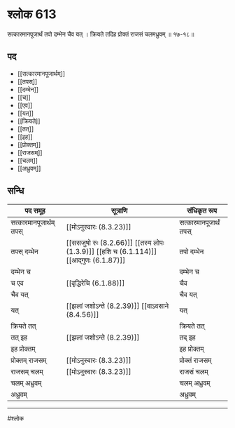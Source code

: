 # श्लोक 613

सत्कारमानपूजार्थं तपो दम्भेन चैव यत् ।
क्रियते तदिह प्रोक्तं राजसं चलमध्रुवम् ॥ १७-१८॥


## पद 

- [[सत्कारमानपूजार्थम्]]
- [[तपस्]]
- [[दम्भेन]]
- [[च]]
- [[एव]]
- [[यत्]]
- [[क्रियते]]
- [[तत्]]
- [[इह]]
- [[प्रोक्तम्]]
- [[राजसम्]]
- [[चलम्]]
- [[अध्रुवम्]]

## सन्धि

| पद समूह | सूत्राणि | संधिकृत रूप |
| ----- | ----- | ----- |
| सत्कारमानपूजार्थम् तपस् |  [[मोऽनुस्वारः (8.3.23)]] | सत्कारमानपूजार्थं तपस् |
| तपस् दम्भेन |  [[ससजुषो रुः (8.2.66)]] [[तस्य लोपः (1.3.9)]] [[हशि च (6.1.114)]] [[आद्गुणः (6.1.87)]] | तपो दम्भेन |
| दम्भेन च |  | दम्भेन च |
| च एव |  [[वृद्धिरेचि (6.1.88)]] | चैव |
| चैव यत् |  | चैव यत् |
| यत् |  [[झलां जशोऽन्ते (8.2.39)]] [[वाऽवसाने (8.4.56)]] | यत् |
| क्रियते तत् |  | क्रियते तत् |
| तत् इह |  [[झलां जशोऽन्ते (8.2.39)]] | तद् इह |
| इह प्रोक्तम् |  | इह प्रोक्तम् |
| प्रोक्तम् राजसम् |  [[मोऽनुस्वारः (8.3.23)]] | प्रोक्तं राजसम् |
| राजसम् चलम् |  [[मोऽनुस्वारः (8.3.23)]] | राजसं चलम् |
| चलम् अध्रुवम् |  | चलम् अध्रुवम् |
| अध्रुवम् |  | अध्रुवम् |


---

#श्लोक